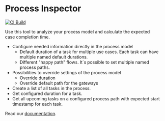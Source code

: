 # Process Inspector

[![CI Build](https://github.com/axonivy-market/process-inspector/actions/workflows/ci.yml/badge.svg)](https://github.com/axonivy-market/process-inspector/actions/workflows/ci.yml)

Use this tool to analyze your process model and calculate the expected case completion time.

- Configure needed information directly in the process model
	- Default duration of a task for multiple use cases. Each task can have multiple named default durations.
	- Different "happy path" flows. It`s possible to set multiple named process paths.
- Possibilities to override settings of the process model
	- Override duration
	- Override default path for the gateways
- Create a list of all tasks in the process.
- Get configured duration for a task.
- Get all upcoming tasks on a configured process path with expected start timestamp for each task.

Read our [documentation](process-inspector-product/README.md).
